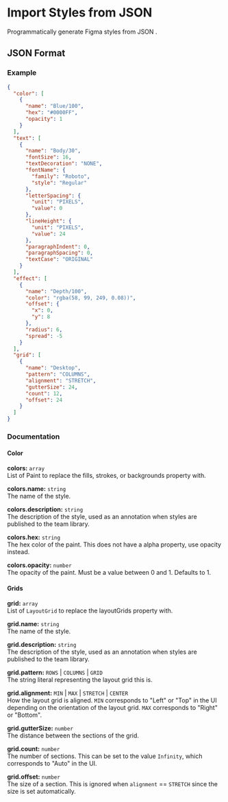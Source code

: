 # Import Styles from JSON

Programmatically generate Figma styles from JSON .

## JSON Format

### Example

```json
{
  "color": [
    {
      "name": "Blue/100",
      "hex": "#0000FF",
      "opacity": 1
    }
  ],
  "text": [
    {
      "name": "Body/30",
      "fontSize": 16,
      "textDecoration": "NONE",
      "fontName": {
        "family": "Roboto",
        "style": "Regular"
      },
      "letterSpacing": {
        "unit": "PIXELS",
        "value": 0
      },
      "lineHeight": {
        "unit": "PIXELS",
        "value": 24
      },
      "paragraphIndent": 0,
      "paragraphSpacing": 0,
      "textCase": "ORIGINAL"
    }
  ],
  "effect": [
    {
      "name": "Depth/100",
      "color": "rgba(58, 99, 249, 0.08))",
      "offset": {
        "x": 0,
        "y": 8
      },
      "radius": 6,
      "spread": -5
    }
  ],
  "grid": [
    {
      "name": "Desktop",
      "pattern": "COLUMNS",
      "alignment": "STRETCH",
      "gutterSize": 24,
      "count": 12,
      "offset": 24
    }
  ]
}
```

### Documentation

#### Color

**colors:** `array`\
List of Paint to replace the fills, strokes, or backgrounds property with.

**colors.name:** `string`\
The name of the style.

**colors.description:** `string`\
The description of the style, used as an annotation when styles are published to the team library.

**colors.hex:** `string`\
The hex color of the paint. This does not have a alpha property, use opacity instead.

**colors.opacity:** `number`\
The opacity of the paint. Must be a value between 0 and 1. Defaults to 1.

#### Grids

**grid:** `array`\
List of `LayoutGrid` to replace the layoutGrids property with.

**grid.name:** `string`\
The name of the style.

**grid.description:** `string`\
The description of the style, used as an annotation when styles are published to the team library.

**grid.pattern:** `ROWS` | `COLUMNS` | `GRID`\
The string literal representing the layout grid this is.

**grid.alignment:** `MIN` | `MAX` | `STRETCH` | `CENTER`\
How the layout grid is aligned. `MIN` corresponds to "Left" or "Top" in the UI depending on the orientation of the layout grid. `MAX` corresponds to "Right" or "Bottom".

**grid.gutterSize:** `number`\
The distance between the sections of the grid.

**grid.count:** `number`\
The number of sections. This can be set to the value `Infinity`, which corresponds to "Auto" in the UI.

**grid.offset:** `number`\
The size of a section. This is ignored when `alignment` == `STRETCH` since the size is set automatically.
